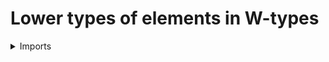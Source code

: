 #  Lower types of elements in W-types

<details><summary>Imports</summary>
```agda
module trees.lower-types-w-types where

open import foundation.dependent-pair-types
open import foundation.existential-quantification
open import foundation.propositions
open import foundation.universe-levels

open import trees.ranks-of-elements-w-types
open import trees.w-types
```
</details>

## Idea

We define by induction a type family over `W A B` in a way that generalizes the construction of the standard finite types over ℕ to arbitrary W-types.

## Definition

```agda
module _
  {l1 l2 : Level} {A : UU l1} {B : A → UU l2}
  where
  
  data
    lower-𝕎 : 𝕎 A B → UU (l1 ⊔ l2)
    where
    lower-tree-𝕎 :
      {x : A} {f : B x → 𝕎 A B} →
      ((y : B x) → lower-𝕎 (f y)) → lower-𝕎 (tree-𝕎 x f)

  inclusion-lower-𝕎 : {x : 𝕎 A B} → lower-𝕎 x → 𝕎 A B
  inclusion-lower-𝕎 (lower-tree-𝕎 {a} {f} g) =
    tree-𝕎 a (λ y → inclusion-lower-𝕎 (g y))

  upper-bound-rank-inclusion-lower-𝕎 :
    {x : 𝕎 A B} (y : lower-𝕎 x) → inclusion-lower-𝕎 y ≼-𝕎 x
  upper-bound-rank-inclusion-lower-𝕎 (lower-tree-𝕎 g) y =
    intro-∃ y (upper-bound-rank-inclusion-lower-𝕎 (g y))
```

